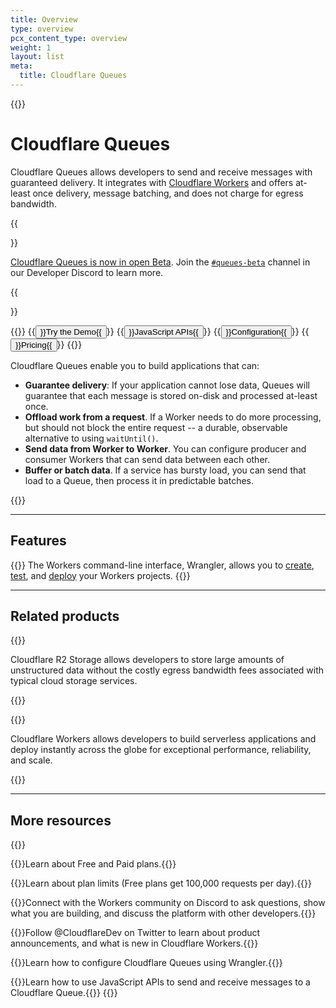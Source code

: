 ```yaml
---
title: Overview
type: overview
pcx_content_type: overview
weight: 1
layout: list
meta:
  title: Cloudflare Queues
---
```


{{<content-column>}}

# Cloudflare Queues

Cloudflare Queues allows developers to send and receive messages with guaranteed delivery. It integrates with [Cloudflare Workers](/workers/) and offers at-least once delivery, message batching, and does not charge for egress bandwidth.

{{<Aside>}}

[Cloudflare Queues is now in open Beta](https://blog.cloudflare.com/cloudflare-queues-open-beta/). Join the [`#queues-beta`](https://discord.gg/rrZXVVcKQF) channel in our Developer Discord to learn more.

{{</Aside>}}

{{<button-group>}}
{{<button type="primary" href="https://github.com/Electroid/queues-demo#cloudflare-queues-demo" target="_blank">}}Try the Demo{{</button>}}
{{<button type="secondary" href="/queues/platform/javascript-apis/">}}JavaScript APIs{{</button>}}
{{<button type="secondary" href="/queues/platform/configuration/">}}Configuration{{</button>}}
{{<button type="secondary" href="/queues/platform/pricing/">}}Pricing{{</button>}}
{{</button-group>}}

Cloudflare Queues enable you to build applications that can:

- **Guarantee delivery**: If your application cannot lose data, Queues will guarantee that each message is stored on-disk and processed at-least once.
- **Offload work from a request**. If a Worker needs to do more processing, but should not block the entire request -- a durable, observable alternative to using `waitUntil()`.
- **Send data from Worker to Worker**. You can configure producer and consumer Workers that can send data between each other.
- **Buffer or batch data**. If a service has bursty load, you can send that load to a Queue, then process it in predictable batches.

{{</content-column>}}

---

## Features

{{<feature header="Wrangler" href="/workers/wrangler/install-and-update/">}}
The Workers command-line interface, Wrangler, allows you to [create](/workers/wrangler/commands/#init), [test](/workers/wrangler/commands/#dev), and [deploy](/workers/wrangler/commands/#publish) your Workers projects.
{{</feature>}}

---

## Related products
 
{{<related header="R2" href="/r2/" product="r2">}}

Cloudflare R2 Storage allows developers to store large amounts of unstructured data without the costly egress bandwidth fees associated with typical cloud storage services.

{{</related>}}

{{<related header="Workers" href="/workers/" product="workers">}}

Cloudflare Workers allows developers to build serverless applications and deploy instantly across the globe for exceptional performance, reliability, and scale.

{{</related>}}

---

## More resources

{{<resource-group>}}

{{<resource header="Plans" href="/workers/platform/pricing/" icon="price">}}Learn about Free and Paid plans.{{</resource>}}

{{<resource header="Limits" href="/workers/platform/limits/" icon="documentation-clipboard">}}Learn about plan limits (Free plans get 100,000 requests per day).{{</resource>}}

{{<resource header="Developer Discord" href="https://discord.gg/cloudflaredev" icon="logo-Discord">}}Connect with the Workers community on Discord to ask questions, show what you are building, and discuss the platform with other developers.{{</resource>}}

{{<resource header="@CloudflareDev" href="https://twitter.com/cloudflaredev" icon="twitter">}}Follow @CloudflareDev on Twitter to learn about product announcements, and what is new in Cloudflare Workers.{{</resource>}}

{{<resource header="Configuration" href="https://developers.cloudflare.com/queues/platform/configuration/" icon="learning-center-book">}}Learn how to configure Cloudflare Queues using Wrangler.{{</resource>}}

{{<resource header="JavaScript APIs" href="https://developers.cloudflare.com/queues/platform/javascript-apis/" icon="learning-center-book">}}Learn how to use JavaScript APIs to send and receive messages to a Cloudflare Queue.{{</resource>}}
{{</resource-group>}}

